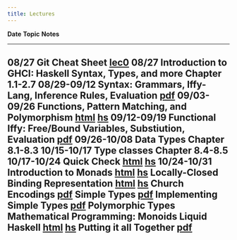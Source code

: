 ```yaml
---
title: Lectures
---
```


**Date**          **Topic**                                                      **Notes**
----------------- -------------------------------------------------------------- ------------------------
08/27             Git Cheat Sheet                                                [lec0]
08/27             Introduction to GHCI: Haskell Syntax, Types, and more          Chapter 1.1-2.7
08/29-09/12       Syntax: Grammars, Iffy-Lang, Inference Rules, Evaluation       [pdf][lec1]
09/03-09/26       Functions, Pattern Matching, and Polymorphism                  [html][lec2] [hs][lhs2]
09/12-09/19       Functional Iffy: Free/Bound Variables, Substiution, Evaluation [pdf][lec1]
09/26-10/08       Data Types                                                     Chapter 8.1-8.3
10/15-10/17       Type classes                                                   Chapter 8.4-8.5
10/17-10/24       Quick Check                                                    [html][lec3] [hs][lhs3]
10/24-10/31       Introduction to Monads                                         [html][lec8] [hs][lhs8]
                  Locally-Closed Binding Representation                          [html][lec7] [hs][lhs1]
                  Church Encodings                                               [pdf][pdf4]
                  Simple Types                                                   [pdf][pdf4]
                  Implementing Simple Types                                      [pdf][pdf4]
                  Polymorphic Types
                  Mathematical Programming: Monoids
                  Liquid Haskell                                                 [html][lec9] [hs][lhs9]
                  Putting it all Together                                        [pdf][pdf4]    
---------------------------------------------------------------------------------------------------------

[lec0]: lectures/git.html
[lec1]: lectures/theory/Iffy-Lang/lect.pdf
[lec2]: lectures/lec-functions-patternmatching-polymorphism.html
[lhs2]: lectures/lec-functions-patternmatching-polymorphism.lhs
[lec3]: lectures/lec-quickcheck.html
[lhs3]: lectures/lec-quickcheck.lhs
[lec7]: lectures/lec-locally-closed-1.html
[lhs1]: lectures/lec-locally-closed-1.lhs
[pdf2]: lectures/theory/lambda-calculus/lect.pdf
[pdf4]: lectures/theory/church-encodings/lect.pdf
[lec8]: lectures/lec-monads-intro.html
[lhs8]: lectures/lec-monads-intro.lhs
[lec9]: lectures/lec-liquid-intro.html
[lhs9]: lectures/lec-liquid-intro.lhs
